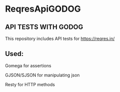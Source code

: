 # ReqresApiGODOG

## API TESTS WITH GODOG

This repository includes API tests for https://reqres.in/

## Used:

  Gomega for assertions
  
  GJSON/SJSON for manipulating json
  
  Resty for HTTP methods
